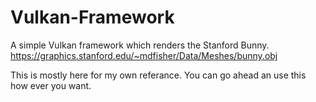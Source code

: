 # Vulkan-Framework
A simple Vulkan framework which renders the Stanford Bunny.
https://graphics.stanford.edu/~mdfisher/Data/Meshes/bunny.obj

This is mostly here for my own referance.
You can go ahead an use this how ever you want.
